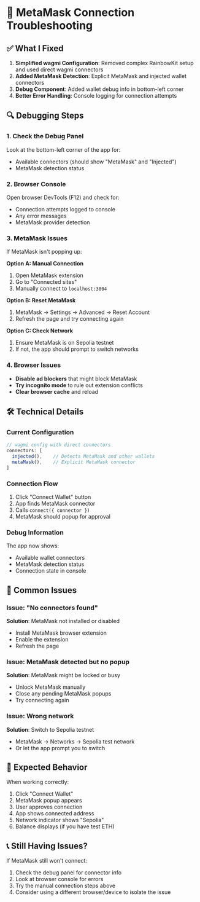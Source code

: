 # 🦊 MetaMask Connection Troubleshooting

## ✅ What I Fixed

1. **Simplified wagmi Configuration**: Removed complex RainbowKit setup and used direct wagmi connectors
2. **Added MetaMask Detection**: Explicit MetaMask and injected wallet connectors
3. **Debug Component**: Added wallet debug info in bottom-left corner
4. **Better Error Handling**: Console logging for connection attempts

## 🔍 Debugging Steps

### 1. Check the Debug Panel
Look at the bottom-left corner of the app for:
- Available connectors (should show "MetaMask" and "Injected")
- MetaMask detection status

### 2. Browser Console
Open browser DevTools (F12) and check for:
- Connection attempts logged to console
- Any error messages
- MetaMask provider detection

### 3. MetaMask Issues
If MetaMask isn't popping up:

**Option A: Manual Connection**
1. Open MetaMask extension
2. Go to "Connected sites" 
3. Manually connect to `localhost:3004`

**Option B: Reset MetaMask**
1. MetaMask → Settings → Advanced → Reset Account
2. Refresh the page and try connecting again

**Option C: Check Network**
1. Ensure MetaMask is on Sepolia testnet
2. If not, the app should prompt to switch networks

### 4. Browser Issues
- **Disable ad blockers** that might block MetaMask
- **Try incognito mode** to rule out extension conflicts
- **Clear browser cache** and reload

## 🛠️ Technical Details

### Current Configuration
```typescript
// wagmi config with direct connectors
connectors: [
  injected(),    // Detects MetaMask and other wallets
  metaMask(),    // Explicit MetaMask connector
]
```

### Connection Flow
1. Click "Connect Wallet" button
2. App finds MetaMask connector
3. Calls `connect({ connector })` 
4. MetaMask should popup for approval

### Debug Information
The app now shows:
- Available wallet connectors
- MetaMask detection status
- Connection state in console

## 🚨 Common Issues

### Issue: "No connectors found"
**Solution**: MetaMask not installed or disabled
- Install MetaMask browser extension
- Enable the extension
- Refresh the page

### Issue: MetaMask detected but no popup
**Solution**: MetaMask might be locked or busy
- Unlock MetaMask manually
- Close any pending MetaMask popups
- Try connecting again

### Issue: Wrong network
**Solution**: Switch to Sepolia testnet
- MetaMask → Networks → Sepolia test network
- Or let the app prompt you to switch

## 🎯 Expected Behavior

When working correctly:
1. Click "Connect Wallet"
2. MetaMask popup appears
3. User approves connection
4. App shows connected address
5. Network indicator shows "Sepolia"
6. Balance displays (if you have test ETH)

## 📞 Still Having Issues?

If MetaMask still won't connect:
1. Check the debug panel for connector info
2. Look at browser console for errors
3. Try the manual connection steps above
4. Consider using a different browser/device to isolate the issue
